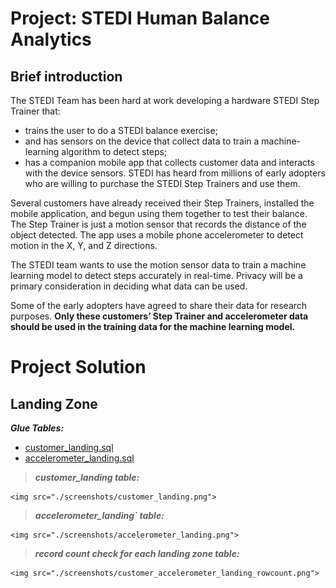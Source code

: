 # Project: STEDI Human Balance Analytics

## Brief introduction
The STEDI Team has been hard at work developing a hardware STEDI Step Trainer that:

- trains the user to do a STEDI balance exercise;
- and has sensors on the device that collect data to train a machine-learning algorithm to detect steps;
- has a companion mobile app that collects customer data and interacts with the device sensors.
STEDI has heard from millions of early adopters who are willing to purchase the STEDI Step Trainers and use them.

Several customers have already received their Step Trainers, installed the mobile application, and begun using them together to test their balance. The Step Trainer is just a motion sensor that records the distance of the object detected. The app uses a mobile phone accelerometer to detect motion in the X, Y, and Z directions.

The STEDI team wants to use the motion sensor data to train a machine learning model to detect steps accurately in real-time. Privacy will be a primary consideration in deciding what data can be used.

Some of the early adopters have agreed to share their data for research purposes. **Only these customers’ Step Trainer and accelerometer data should be used in the training data for the machine learning model.**

# Project Solution

## Landing Zone

_**Glue Tables:**_ 
* [customer_landing.sql](./scrips/customer_landing.sql)
* [accelerometer_landing.sql](./scrips/accelerometer_landing.sql)

>_***customer_landing table:***_

    <img src="./screenshots/customer_landing.png">

>_***accelerometer_landing` table:***_ 

    <img src="./screenshots/accelerometer_landing.png">

>_***record count check for each landing zone table:***_ 

    <img src="./screenshots/customer_accelerometer_landing_rowcount.png">
